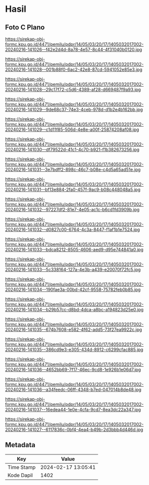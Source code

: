 # Hasil

## Foto C Plano

https://sirekap-obj-formc.kpu.go.id/4471/pemilu/pdpr/14/05/03/20/17/1405032017002-20240216-141026--f42e2d4d-8a78-4e57-8c44-4f31040b0120.jpg

https://sirekap-obj-formc.kpu.go.id/4471/pemilu/pdpr/14/05/03/20/17/1405032017002-20240216-141028--001b88f0-6ac2-42e8-87cd-5941052e85e3.jpg

https://sirekap-obj-formc.kpu.go.id/4471/pemilu/pdpr/14/05/03/20/17/1405032017002-20240216-141028--29c17f72-c5d6-4389-af28-d669487f9a93.jpg

https://sirekap-obj-formc.kpu.go.id/4471/pemilu/pdpr/14/05/03/20/17/1405032017002-20240216-141029--9de68c37-74e3-4ceb-978d-d1b2e4b162bb.jpg

https://sirekap-obj-formc.kpu.go.id/4471/pemilu/pdpr/14/05/03/20/17/1405032017002-20240216-141029--c1d11f85-506d-4e8e-a00f-25874208af08.jpg

https://sirekap-obj-formc.kpu.go.id/4471/pemilu/pdpr/14/05/03/20/17/1405032017002-20240216-141030--df79522d-41c1-4c70-b921-f1b382673256.jpg

https://sirekap-obj-formc.kpu.go.id/4471/pemilu/pdpr/14/05/03/20/17/1405032017002-20240216-141031--3e7bdff2-898c-46c7-b08e-c4d5a65ad51e.jpg

https://sirekap-obj-formc.kpu.go.id/4471/pemilu/pdpr/14/05/03/20/17/1405032017002-20240216-141031--bf13e884-2fa0-457f-9ac9-b08c448048a5.jpg

https://sirekap-obj-formc.kpu.go.id/4471/pemilu/pdpr/14/05/03/20/17/1405032017002-20240216-141032--97227df2-81e7-4e05-ac1c-b6cd1fd3909b.jpg

https://sirekap-obj-formc.kpu.go.id/4471/pemilu/pdpr/14/05/03/20/17/1405032017002-20240216-141032--d0827c00-6764-4c3a-8447-f1af1b1e7524.jpg

https://sirekap-obj-formc.kpu.go.id/4471/pemilu/pdpr/14/05/03/20/17/1405032017002-20240216-141033--bdca8212-8505-4606-aed9-d95e744841a0.jpg

https://sirekap-obj-formc.kpu.go.id/4471/pemilu/pdpr/14/05/03/20/17/1405032017002-20240216-141033--5c338164-127a-4e3b-a439-e20070f72fc5.jpg

https://sirekap-obj-formc.kpu.go.id/4471/pemilu/pdpr/14/05/03/20/17/1405032017002-20240216-141034--190fae3a-00bd-42cf-9558-75782feb0b85.jpg

https://sirekap-obj-formc.kpu.go.id/4471/pemilu/pdpr/14/05/03/20/17/1405032017002-20240216-141034--b29b57cc-d8bd-4dca-a8bc-a194823d25e0.jpg

https://sirekap-obj-formc.kpu.go.id/4471/pemilu/pdpr/14/05/03/20/17/1405032017002-20240216-141035--674b7608-e582-4f62-add5-73f27ea9922c.jpg

https://sirekap-obj-formc.kpu.go.id/4471/pemilu/pdpr/14/05/03/20/17/1405032017002-20240216-141035--386cd9e3-e305-434d-8912-c6299cfac885.jpg

https://sirekap-obj-formc.kpu.go.id/4471/pemilu/pdpr/14/05/03/20/17/1405032017002-20240216-141036--4652bb69-7f17-46ec-9cd8-1e926b1e06d7.jpg

https://sirekap-obj-formc.kpu.go.id/4471/pemilu/pdpr/14/05/03/20/17/1405032017002-20240216-141036--a34feedc-06ff-4348-b7ed-047014b8de48.jpg

https://sirekap-obj-formc.kpu.go.id/4471/pemilu/pdpr/14/05/03/20/17/1405032017002-20240216-141037--16edea44-1e0e-4cfa-9cd7-8ea3dc22a347.jpg

https://sirekap-obj-formc.kpu.go.id/4471/pemilu/pdpr/14/05/03/20/17/1405032017002-20240216-141027--6117836c-0bf4-4ea4-b49b-2d3bbb4d446d.jpg


## Metadata

| Key        | Value               |
| ---------- | ------------------- |
| Time Stamp | 2024-02-17 13:05:41 |
| Kode Dapil | 1402                |



